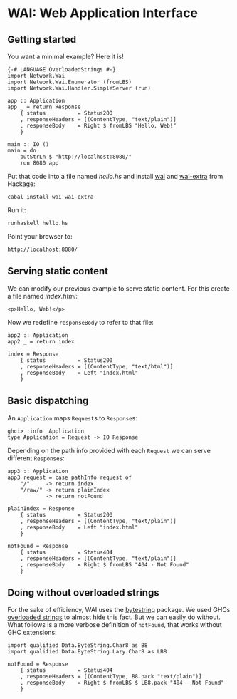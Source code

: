 <!-- Generated from README.lhs, do not modify this file! -->
WAI: Web Application Interface
==============================

Getting started
---------------

You want a minimal example? Here it is!

    {-# LANGUAGE OverloadedStrings #-}
    import Network.Wai
    import Network.Wai.Enumerator (fromLBS)
    import Network.Wai.Handler.SimpleServer (run)

    app :: Application
    app _ = return Response
        { status          = Status200
        , responseHeaders = [(ContentType, "text/plain")]
        , responseBody    = Right $ fromLBS "Hello, Web!"
        }

    main :: IO ()
    main = do
        putStrLn $ "http://localhost:8080/"
        run 8080 app

Put that code into a file named _hello.hs_ and install [wai] and [wai-extra] from Hackage:

    cabal install wai wai-extra

Run it:

    runhaskell hello.hs

Point your browser to:

    http://localhost:8080/


Serving static content
----------------------

We can modify our previous example to serve static content. For this create a file named _index.html_:

    <p>Hello, Web!</p>

Now we redefine `responseBody` to refer to that file:

    app2 :: Application
    app2 _ = return index

    index = Response
        { status          = Status200
        , responseHeaders = [(ContentType, "text/html")]
        , responseBody    = Left "index.html"
        }


Basic dispatching
-----------------

An `Application` maps `Request`s to `Response`s:

    ghci> :info  Application
    type Application = Request -> IO Response

Depending on the path info provided with each `Request` we can serve different `Response`s:

    app3 :: Application
    app3 request = case pathInfo request of
        "/"     -> return index
        "/raw/" -> return plainIndex
        _       -> return notFound

    plainIndex = Response
        { status          = Status200
        , responseHeaders = [(ContentType, "text/plain")]
        , responseBody    = Left "index.html"
        }

    notFound = Response
        { status          = Status404
        , responseHeaders = [(ContentType, "text/plain")]
        , responseBody    = Right $ fromLBS "404 - Not Found"
        }


Doing without overloaded strings
--------------------------------

For the sake of efficiency, WAI uses the [bytestring] package.  We used GHCs [overloaded strings] to almost hide this fact. But we can easily do without.  What follows is a more verbose definition of `notFound`, that works without GHC extensions:

    import qualified Data.ByteString.Char8 as B8
    import qualified Data.ByteString.Lazy.Char8 as LB8

    notFound = Response
        { status          = Status404
        , responseHeaders = [(ContentType, B8.pack "text/plain")]
        , responseBody    = Right $ fromLBS $ LB8.pack "404 - Not Found"
        }


 [wai]: http://hackage.haskell.org/package/wai
 [wai-extra]: http://hackage.haskell.org/package/wai-extra
 [overloaded strings]: http://www.haskell.org/ghc/docs/latest/html/users_guide/type-class-extensions.html#overloaded-strings
 [bytestring]: http://hackage.haskell.org/package/bytestring
